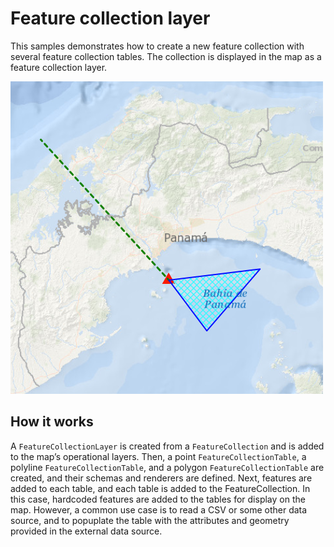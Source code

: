 # Feature collection layer

This samples demonstrates how to create a new feature collection with
several feature collection tables. The collection is displayed in the
map as a feature collection layer.

![](screenshot.png)

## How it works

A `FeatureCollectionLayer` is created from a `FeatureCollection` and is
added to the map’s operational layers. Then, a point
`FeatureCollectionTable`, a polyline `FeatureCollectionTable`, and a
polygon `FeatureCollectionTable` are created, and their schemas and
renderers are defined. Next, features are added to each table, and each
table is added to the FeatureCollection. In this case, hardcoded
features are added to the tables for display on the map. However, a
common use case is to read a CSV or some other data source, and to
popuplate the table with the attributes and geometry provided in the
external data source.
